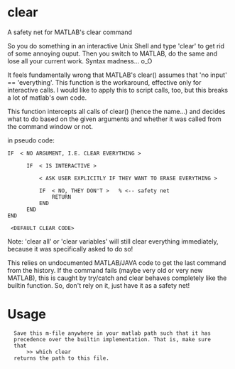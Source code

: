 # clear
A safety net for MATLAB's clear command

So you do something in an interactive Unix Shell and type 'clear'
to get rid of some annoying ouput.
Then you switch to MATLAB, do the same and lose all your current work.
Syntax madness... o_O

It feels fundamentally wrong that MATLAB's clear() assumes
that 'no input' == 'everything'. This function is the workaround, effective only
for interactive calls. I would like to apply this to script calls, too, but
this breaks a lot of matlab's own code.

This function intercepts all calls of clear() (hence the name...) and
decides what to do based on the given arguments and whether it was called
from the command window or not.

in pseudo code:

    IF  < NO ARGUMENT, I.E. CLEAR EVERYTHING >

          IF  < IS INTERACTIVE >

              < ASK USER EXPLICITLY IF THEY WANT TO ERASE EVERYTHING >

              IF  < NO, THEY DON'T >   % <-- safety net
                  RETURN
              END
          END
    END

     <DEFAULT CLEAR CODE>


Note:
  'clear all' or 'clear variables' will still clear everything immediately, because
  it was specifically asked to do so!

This relies on undocumented MATLAB/JAVA code to get the last command from
the history. If the command fails (maybe very old or very new MATLAB),
this is caught by try/catch and clear behaves completely like the
builtin function. So, don't rely on it, just have it as a safety net!

Usage
=====
      Save this m-file anywhere in your matlab path such that it has
      precedence over the builtin implementation. That is, make sure
      that
          >> which clear
      returns the path to this file.
